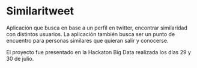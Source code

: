 # Similaritweet
Aplicación que busca en base a un perfil en twitter, encontrar similaridad con distintos usuarios. La aplicación también busca ser un punto de encuentro para personas similares que quieran salir y conocerse.

El proyecto fue presentado en la Hackaton Big Data realizada los días 29 y 30 de julio. 
